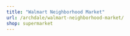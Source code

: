 ```yaml
---
title: "Walmart Neighborhood Market"
url: /archdale/walmart-neighborhood-market/
shop: supermarket
---
```

